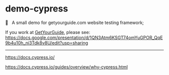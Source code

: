 # demo-cypress
👻 &nbsp; A small demo for getyourguide.com website testing framework;

If you work at [GetYourGuide](https://www.getyourguide.com/), please see: https://docs.google.com/presentation/d/1QN3Atm6KSGT74omYuGPOR_QqE9b4u10h_ni3Tdk8v8U/edit?usp=sharing

___


https://docs.cypress.io/

https://docs.cypress.io/guides/overview/why-cypress.html
